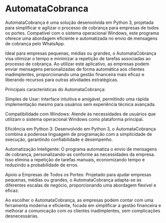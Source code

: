 # AutomataCobranca
 AutomataCobrança é uma solução desenvolvida em Python 3, projetada para simplificar e agilizar o processo de cobrança para empresas de todos os portes. Compatível com o sistema operacional Windows, este programa oferece uma abordagem eficiente e automatizada no envio de mensagens de cobrança pelo WhatsApp.

Ideal para empresas pequenas, médias ou grandes, o AutomataCobrança visa otimizar o tempo e minimizar a repetição de tarefas associadas ao processo de cobrança. Ao utilizar este aplicativo, as empresas podem enviar mensagens personalizadas de forma automática aos clientes inadimplentes, proporcionando uma gestão financeira mais eficaz e liberando recursos para outras atividades estratégicas.

Principais características do AutomataCobrança:

Simples de Usar: Interface intuitiva e amigável, permitindo uma rápida implementação mesmo para usuários sem experiência técnica avançada.

Compatibilidade com Windows: Atende às necessidades de usuários que utilizam o sistema operacional Windows como plataforma principal.

Eficiência em Python 3: Desenvolvido em Python 3, o AutomataCobrança combina a poderosa linguagem de programação com a simplicidade de execução, garantindo confiabilidade e desempenho.

Automatização Inteligente: O programa automatiza o envio de mensagens de cobrança, personalizando-as conforme as necessidades da empresa. Isso elimina a repetição de tarefas manuais, economizando tempo e reduzindo a probabilidade de erros.

Apoio a Empresas de Todos os Portes: Projetado para ajudar empresas pequenas, médias ou grandes, o AutomataCobrança adapta-se às diferentes escalas de negócio, proporcionando uma abordagem flexível e eficaz.

Ao escolher o AutomataCobrança, as empresas podem contar com uma ferramenta moderna e eficiente, focada em simplificar a gestão financeira e melhorar a comunicação com os clientes inadimplentes, sem complicações desnecessárias.
